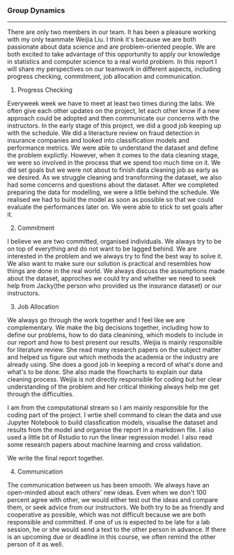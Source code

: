 
### Group Dynamics 

*****

There are only two members in our team. It has been a pleasure working with my only teammate Weijia Liu. I think it's because we are both passionate about data science and are problem-oriented people. We are both excited to take advantage of this opportunity to apply our knowledge in statistics and computer science to a real world problem. In this report I will share my perspectives on our teamwork
in different aspects, including progress checking, commitment, job allocation and communication. 

1. Progress Checking

Everyweek week we have to meet at least two times during the labs. We often give each other updates on the project, let each other know if a new approach could be adopted and then communicate our concerns with the instructors. In the early stage of this project, we did a good job keeping up with the schedule. We did a literacture review on fraud detection in insurance companies and looked into classification models and performance metrics. We were able to understand the dataset and define the problem explictly. However, when it comes to the data cleaning stage, we were so involved in the process that we spend too much time on it. We did set goals but we were not about to finish data cleaning job as early as we desired. As we struggle cleaning and transforming the dataset, we also had some concerns and questions about the dataset. After we completed preparing the data for modelling, we were a little behind the schedule. We realised we had to build the model as soon as possible so that we could evaluate the performances later on. We were able to stick to set goals after it.

2. Commitment

I believe we are two committed, organised individuals. We always try to be on top of everything and do not want to be lagged behind. We are interested in the problem and we always try to find the best way to solve it. We also want to make sure our solution is practical and resembles how things are done in the real world. We always discuss the assumptions made about the dataset, approches we could try and whether we need to seek help from Jacky(the person who provided us the insurance dataset) or our instructors. 


3. Job Allocation

We always go through the work together and I feel like we are complementary. We make the big decisions together, including how to define our problems, how to do data cleanining, which models to include in our report and how to best present our results. Weijia is mainly responsible for literature review. She read many research papers on the subject matter and helped us figure out which methods the academia or the industry are already using. She does a good job in keeping a record of what's done and what's to be done. She also made the flowcharts to explain our data cleaning process. Weijia is not directly responsible for coding but her clear understanding of the problem and her critical thinking always help me get through the difficulties.

I am from the computational stream so I am mainly responsible for the coding part of the project. I wrtie shell command to clean the data and use Jupyter Notebook to build classfication models, visualise the dataset and results from the model and organise the report in a markdown file. I also used a little bit of Rstudio to run the linear regression model. I also read some research papers about machine learning and cross validation. 

We write the final report together.


4. Communication

The communication between us has been smooth. We always have an open-minded about each others' new ideas. Even when we don't 100 percent agree with other, we would either test out the ideas and compare them, or seek advice from our instructors. We both try to be as friendly and cooperative as possible, which was not difficult because we are both responsible and committed. If one of us is expected to be late for a lab session, he or she would send a text to the other person in advance. If there is an upcoming due or deadline in this course, we often remind the other person of it as well. 

